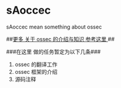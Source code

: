 sAoccec
=======

sAoccec mean something about ossec 

##[更多 关于 ossec 的介绍与知识 参考这里 ](http://www.ossec.net/)##

###在这里 做的任务暂定为以下几条###

1. ossec 的翻译工作
2. ossec 框架的介绍
3. 源码注释
